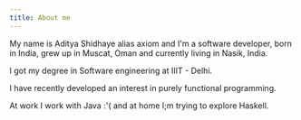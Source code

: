 ```yaml
---
title: About me
---
```


My name is Aditya Shidhaye alias axiom and I'm a software developer, 
born in India, grew up in Muscat, Oman and currently living in Nasik, India.

I got my degree in Software engineering at IIIT - Delhi.

I have recently developed an interest in purely functional programming.

At work I work with Java :'( and at home I;m trying to explore Haskell.